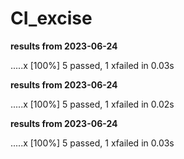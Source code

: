 # CI_excise

__results from 2023-06-24__

.....x                                                                   [100%]
5 passed, 1 xfailed in 0.03s

__results from 2023-06-24__

.....x                                                                   [100%]
5 passed, 1 xfailed in 0.02s

__results from 2023-06-24__

.....x                                                                   [100%]
5 passed, 1 xfailed in 0.03s
